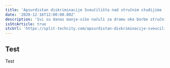 ```yaml
---
title: 'Apsurdistan diskriminacije Sveučilišta nad stručnim studijima [CRO]'
date: '2020-12-16T12:00:00.00Z'
description: 'Svi su danas manje-više načuli za dramu oko borbe stručnih studija za opstanak, inicijative „300 je 300“...'
isStcArticle: true
stcUrl: 'https://split-techcity.com/apsurdistan-diskriminacije-sveucilista-nad-strucnim-studijima-mensur-durakovic'
---
```


## Test

Test

